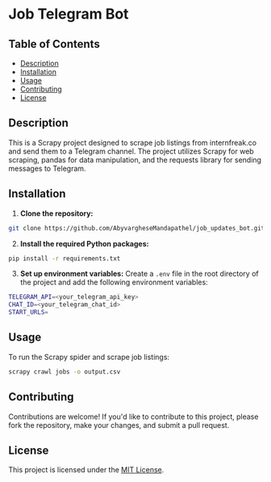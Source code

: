 # Job Telegram Bot

## Table of Contents

- [Description](#description)
- [Installation](#installation)
- [Usage](#usage)
- [Contributing](#contributing)
- [License](#license)

## Description

This is a Scrapy project designed to scrape job listings from internfreak.co and send them to a Telegram channel. The project utilizes Scrapy for web scraping, pandas for data manipulation, and the requests library for sending messages to Telegram.

## Installation

1. **Clone the repository:**

```bash
git clone https://github.com/AbyvargheseMandapathel/job_updates_bot.git
```

2. **Install the required Python packages:**
```bash
pip install -r requirements.txt
```

3. **Set up environment variables:**
Create a `.env` file in the root directory of the project and add the following environment variables:

```bash
TELEGRAM_API=<your_telegram_api_key>
CHAT_ID=<your_telegram_chat_id>
START_URLS=
```

## Usage

To run the Scrapy spider and scrape job listings:

```bash
scrapy crawl jobs -o output.csv
```


## Contributing

Contributions are welcome! If you'd like to contribute to this project, please fork the repository, make your changes, and submit a pull request.

## License

This project is licensed under the [MIT License](LICENSE).
